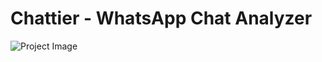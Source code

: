 # Chattier - WhatsApp Chat Analyzer

![Project Image](https://github.com/AlanGacihi/chattier/blob/main/chattier/src/app/opengraph-image.png)
